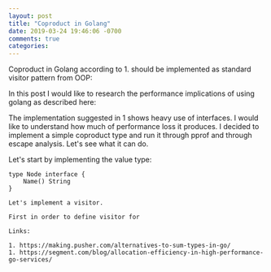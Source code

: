 ```yaml
---
layout: post
title: "Coproduct in Golang"
date: 2019-03-24 19:46:06 -0700
comments: true
categories: 
---
```


Coproduct in Golang according to 1. should be implemented as standard visitor pattern from OOP:

In this post I would like to research the performance implications of using golang
as described here: 

The implementation suggested in 1 shows heavy use of interfaces.
I would like to understand how much of performance loss it produces.
I decided to implement a simple coproduct type and run it through pprof and
through escape analysis. Let's see what it can do.

Let's start by implementing the value type:

```
type Node interface {
	Name() String
}

Let's implement a visitor.

First in order to define visitor for 

Links:

1. https://making.pusher.com/alternatives-to-sum-types-in-go/
1. https://segment.com/blog/allocation-efficiency-in-high-performance-go-services/
